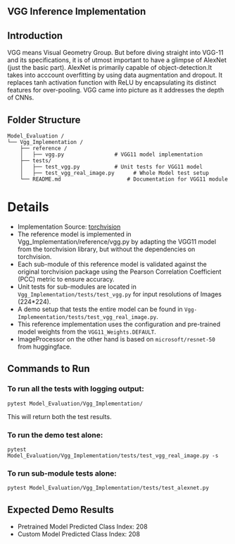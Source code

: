 ## VGG Inference Implementation

## Introduction
VGG means Visual Geometry Group. But before diving straight into VGG-11 and its specifications, it is of utmost important to have a glimpse of AlexNet (just the basic part). AlexNet is primarily capable of object-detection.It takes into acccount overfitting by using data augmentation and dropout. It replaces tanh activation function with ReLU by encapsulating its distinct features for over-pooling. VGG came into picture as it addresses the depth of CNNs.

## Folder Structure


```
Model_Evaluation /
└── Vgg_Implementation /
    ├── reference /
    │   ├── vgg.py                # VGG11 model implementation
    ├── tests/
    │   ├── test_vgg.py           # Unit tests for VGG11 model
    │   ├── test_vgg_real_image.py      # Whole Model test setup
    └── README.md                     # Documentation for VGG11 module
```


# Details

- Implementation Source: [torchvision](https://github.com/pytorch/vision/blob/main/torchvision/models/vgg.py)
- The reference model is implemented in Vgg_Implementation/reference/vgg.py by adapting the VGG11 model from the torchvision library, but without the dependencies on torchvision.
- Each sub-module of this reference model is validated against the original torchvision package using the Pearson Correlation Coefficient (PCC) metric to ensure accuracy.
- Unit tests for sub-modules are located in `Vgg_Implementation/tests/test_vgg.py` for input resolutions of Images (224*224).
- A demo setup that tests the entire model can be found in `Vgg-Implemeentation/tests/test_vgg_real_image.py`.
- This reference implementation uses the configuration and pre-trained model weights from the `VGG11_Weights.DEFAULT`.
- ImageProcessor on the other hand is based on `microsoft/resnet-50` from huggingface.

## Commands to Run



### To run all the tests with logging output:
`pytest Model_Evaluation/Vgg_Implementation/`

This will return both the test results.

### To run the demo test alone:
`pytest Model_Evaluation/Vgg_Implementation/tests/test_vgg_real_image.py -s` 

### To run sub-module tests alone:
`pytest Model_Evaluation/Vgg_Implementation/tests/test_alexnet.py`

## Expected Demo Results

- Pretrained Model Predicted Class Index: 208
- Custom Model Predicted Class Index: 208

